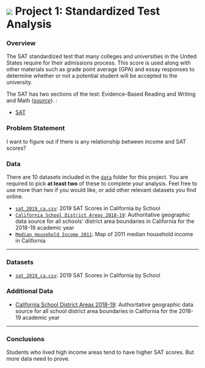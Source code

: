# ![](https://ga-dash.s3.amazonaws.com/production/assets/logo-9f88ae6c9c3871690e33280fcf557f33.png) Project 1: Standardized Test Analysis

### Overview

The SAT standardized test that many colleges and universities in the United States require for their admissions process. This score is used along with other materials such as grade point average (GPA) and essay responses to determine whether or not a potential student will be accepted to the university.

The SAT has two sections of the test: Evidence-Based Reading and Writing and Math ([*source*](https://www.princetonreview.com/college/sat-sections)). :
* [SAT](https://collegereadiness.collegeboard.org/sat)

### Problem Statement

I want to figure out if there is any relationship between income and SAT scores?

### Data

There are 10 datasets included in the [`data`](./data/) folder for this project. You are required to pick **at least two** of these to complete your analysis. Feel free to use more than two if you would like, or add other relevant datasets you find online.

* [`sat_2019_ca.csv`](./data/sat_2019_ca.csv): 2019 SAT Scores in California by School
* [`California School District Areas 2018-19`](https://gis.data.ca.gov/datasets/e9476c422f0842a7a38652aaf4c7597c_0): Authoritative geographic data source for all schools' district area boundaries in California for the 2018-19 academic year
* [`Median Household Income 2011`](https://www.geocurrents.info/place/north-america/northern-california/mapping-the-extraordinary-cost-of-homes-in-california/attachment/california-median-income-map): Map of 2011 median household income in California
---

### Datasets

* [`sat_2019_ca.csv`](./data/sat_2019_ca.csv): 2019 SAT Scores in California by School


### Additional Data

* [California School District Areas 2018-19](https://gis.data.ca.gov/datasets/e9476c422f0842a7a38652aaf4c7597c_0): Authoritative geographic data source for all school district area boundaries in California for the 2018-19 academic year
---

### Conclusions

Students who lived high income areas tend to have higher SAT scores. But more data need to prove.